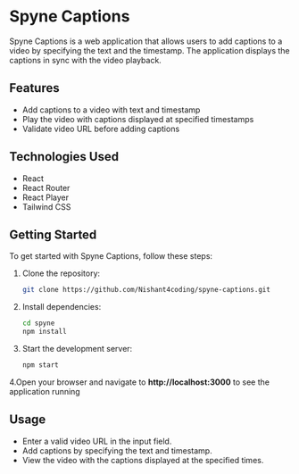 # Spyne Captions

Spyne Captions is a web application that allows users to add captions to a video by specifying the text and the timestamp. The application displays the captions in sync with the video playback.

## Features

- Add captions to a video with text and timestamp
- Play the video with captions displayed at specified timestamps
- Validate video URL before adding captions

## Technologies Used

- React
- React Router
- React Player
- Tailwind CSS

## Getting Started

To get started with Spyne Captions, follow these steps:

1. Clone the repository:

   ```bash
   git clone https://github.com/Nishant4coding/spyne-captions.git

2. Install dependencies:
   ```bash
   cd spyne
   npm install

3. Start the development server:

   ```bash
   npm start

4.Open your browser and navigate to **http://localhost:3000** to see the application running


## Usage
- Enter a valid video URL in the input field.
- Add captions by specifying the text and timestamp.
- View the video with the captions displayed at the specified times.

